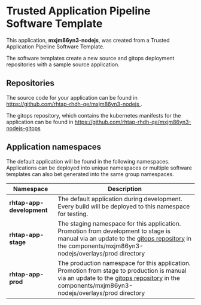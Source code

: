 # Trusted Application Pipeline Software Template

This application, **mxjm86yn3-nodejs**, was created from a Trusted Application Pipeline Software Template.

The software templates create a new source and gitops deployment repositories with a sample source application. 

## Repositories

The source code for your application can be found in [https://github.com/rhtap-rhdh-qe/mxjm86yn3-nodejs ](https://github.com/rhtap-rhdh-qe/mxjm86yn3-nodejs ).
 
The gitops repository, which contains the kubernetes manifests for the application can be found in 
[https://github.com/rhtap-rhdh-qe/mxjm86yn3-nodejs-gitops ](https://github.com/rhtap-rhdh-qe/mxjm86yn3-nodejs-gitops ) 

## Application namespaces 

The default application will be found in the following namespaces. Applications can be deployed into unique namespaces or multiple software templates can also bet generated into the same group namespaces.  

|  Namespace   |  Description   |  
| -------- | -------- |   
| **rhtap-app-development** | The default application during development. Every build will be deployed to this namespace for testing. | 
| **rhtap-app-stage** | The staging namespace for this application. Promotion from development to stage is manual via an update to the [gitops repository](https://github.com/rhtap-rhdh-qe/mxjm86yn3-nodejs-gitops ) in the components/mxjm86yn3-nodejs/overlays/prod directory |  
| **rhtap-app-prod** | The production namespace for this application. Promotion from stage to production is manual via an update to the [gitops repository](https://github.com/rhtap-rhdh-qe/mxjm86yn3-nodejs-gitops ) in the components/mxjm86yn3-nodejs/overlays/prod directory | 